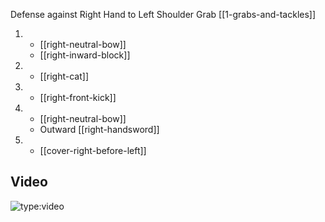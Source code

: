 Defense against Right Hand to Left Shoulder Grab
[[1-grabs-and-tackles]]

1.  - [[right-neutral-bow]]
    - [[right-inward-block]]
2.  - [[right-cat]]
3.  - [[right-front-kick]]
4.  - [[right-neutral-bow]]
    - Outward [[right-handsword]]
5.  - [[cover-right-before-left]]

## Video

![type:video](https://www.youtube.com/embed/IXZ6kr4VHQw?start=46&end=62)
